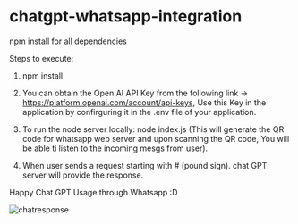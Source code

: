 # chatgpt-whatsapp-integration

npm install for all dependencies

Steps to execute:

1. npm install

2. You can obtain the Open AI API Key from the following link -> https://platform.openai.com/account/api-keys, Use this Key in the application by confirguring it in the .env file of your application.

3. To run the node server locally: node index.js (This will generate the QR code for whatsapp web server and upon scanning the QR code, You will be able ti listen to the incoming mesgs from user).

4. When user sends a request starting with # (pound sign). chat GPT server will provide the response.

Happy Chat GPT Usage through Whatsapp :D


![chatresponse](https://user-images.githubusercontent.com/28802910/220240860-cd7b1417-20db-424c-86f8-d72977ae706e.jpg)

